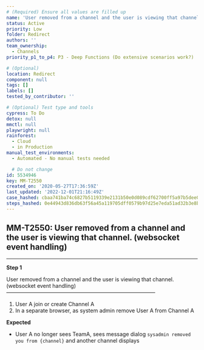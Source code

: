 ```yaml
---
# (Required) Ensure all values are filled up
name: 'User removed from a channel and the user is viewing that channel. (websocket event handling)'
status: Active
priority: Low
folder: Redirect
authors: ''
team_ownership:
  - Channels
priority_p1_to_p4: P3 - Deep Functions (Do extensive scenarios work?)

# (Optional)
location: Redirect
component: null
tags: []
labels: []
tested_by_contributor: ''

# (Optional) Test type and tools
cypress: To Do
detox: null
mmctl: null
playwright: null
rainforest:
  - Cloud
  - in Production
manual_test_environments:
  - Automated - No manual tests needed

  # Do not change
id: 5534946
key: MM-T2550
created_on: '2020-05-27T17:36:59Z'
last_updated: '2022-12-01T21:16:49Z'
case_hashed: cbaa741ba74c6827b5119339e2131b50e0d089cdf62700ff5a97b5dee0a9166ead836006595a50de0ec67321a1d7651f
steps_hashed: 0e44943d836db63f56a45a119705dff0579b97d25e7eda51ad32b3e8b29d28abfa6ea4a169ab2d8d5688a20f1aaffa74
---
```


<!-- (Auto-generated) Based on frontmatter's "key" and "name" -->

## MM-T2550: User removed from a channel and the user is viewing that channel. (websocket event handling)

---

**Step 1**

User removed from a channel and the user is viewing that channel. (websocket event handling)\
————————————————————————————

1. User A join or create Channel A
2. In a separate browser, as system admin remove User A from Channel A

**Expected**

- User A no longer sees TeamA, sees message dialog `sysadmin removed you from {channel}` and another channel displays
